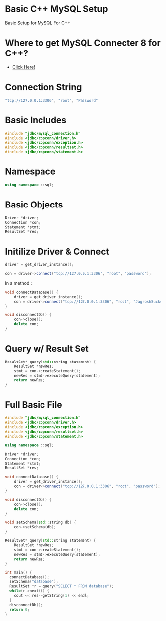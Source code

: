 # Basic C++ MySQL Setup
Basic Setup for MySQL For C++
# Where to get MySQL Connecter 8 for C++?
- [Click Here!](https://dev.mysql.com/doc/connector-cpp/8.0/en/)
# Connection String
```cpp
"tcp://127.0.0.1:3306", "root", "Password"
```

# Basic Includes
```cpp
#include "jdbc/mysql_connection.h"
#include <jdbc/cppconn/driver.h>
#include <jdbc/cppconn/exception.h>
#include <jdbc/cppconn/resultset.h>
#include <jdbc/cppconn/statement.h>
```

# Namespace
```cpp
using namespace ::sql;
```
# Basic Objects
```cpp
Driver *driver;
Connection *con;
Statement *stmt;
ResultSet *res;
```

# Initilize Driver & Connect
```cpp
driver = get_driver_instance();
```
```cpp
con = driver->connect("tcp://127.0.0.1:3306", "root", "password");
```
In a method :
```cpp
void connectDatabase() {
    driver = get_driver_instance();
    con = driver->connect("tcp://127.0.0.1:3306", "root", "JagroshSucks1337");
}

void disconnectDb() {
    con->close();
    delete con;
}
```

# Query w/ Result Set
```cpp
ResultSet* query(std::string statement) {
    ResultSet *newRes;
    stmt = con->createStatement();
    newRes = stmt->executeQuery(statement);
    return newRes;
}
```

# Full Basic File
```cpp
#include "jdbc/mysql_connection.h"
#include <jdbc/cppconn/driver.h>
#include <jdbc/cppconn/exception.h>
#include <jdbc/cppconn/resultset.h>
#include <jdbc/cppconn/statement.h>

using namespace ::sql;

Driver *driver;
Connection *con;
Statement *stmt;
ResultSet *res;

void connectDatabase() {
    driver = get_driver_instance();
    con = driver->connect("tcp://127.0.0.1:3306", "root", "password");
}

void disconnectDb() {
    con->close();
    delete con;
}

void setSchema(std::string db) {
    con->setSchema(db);
}

ResultSet* query(std::string statement) {
    ResultSet *newRes;
    stmt = con->createStatement();
    newRes = stmt->executeQuery(statement);
    return newRes;
}

int main() {
  connectDatabase();
  setSchema("database");
  ResultSet *r = query("SELECT * FROM database");
  while(r->next()) {
    cout << res->getString(1) << endl;
  }
  disconnectDb();
  return 0;
}
```
